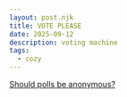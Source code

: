 ```yaml
---
layout: post.njk
title: VOTE PLEASE
date: 2025-09-12
description: voting machine
tags:
  - cozy
---
```

<script type="text/javascript" charset="utf-8" src="https://secure.polldaddy.com/p/16017836.js"></script>

<noscript><a href="https://poll.fm/16017836">Should polls be anonymous?</a></noscript>